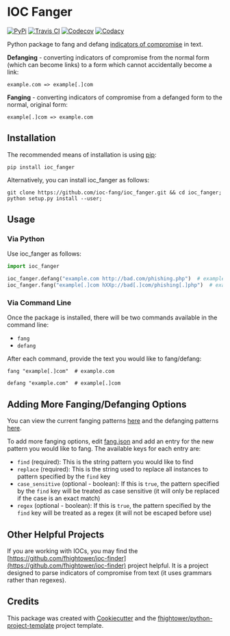 # IOC Fanger

[![PyPi](https://img.shields.io/pypi/v/ioc_fanger.svg)](https://pypi.python.org/pypi/ioc_fanger)
[![Travis CI](https://img.shields.io/travis/ioc-fang/ioc_fanger.svg)](https://travis-ci.org/ioc-fang/ioc_fanger)
[![Codecov](https://codecov.io/gh/ioc-fang/ioc_fanger/branch/master/graph/badge.svg)](https://codecov.io/gh/ioc-fang/ioc_fanger)
[![Codacy](https://api.codacy.com/project/badge/Grade/d1762339ba454fba87c02a1b7ea69052)](https://www.codacy.com/app/fhightower/ioc_fanger)

Python package to fang and defang [indicators of compromise](https://digitalguardian.com/blog/what-are-indicators-compromise) in text.

**Defanging** - converting indicators of compromise from the normal form (which can become links) to a form which cannot accidentally become a link:

`example.com => example[.]com`

**Fanging** - converting indicators of compromise from a defanged form to the normal, original form:

`example[.]com => example.com`

## Installation

The recommended means of installation is using [pip](https://pypi.python.org/pypi/pip/):

`pip install ioc_fanger`

Alternatively, you can install ioc\_fanger as follows:

```shell
git clone https://github.com/ioc-fang/ioc_fanger.git && cd ioc_fanger;
python setup.py install --user;
```

## Usage

### Via Python

Use ioc\_fanger as follows:

```python
import ioc_fanger

ioc_fanger.defang("example.com http://bad.com/phishing.php")  # example[.]com hXXp://bad[.]com/phishing[.]php
ioc_fanger.fang("example[.]com hXXp://bad[.]com/phishing[.]php")  # example.com http://bad.com/phishing.php
```

### Via Command Line

Once the package is installed, there will be two commands available in the command line:

-   `fang`
-   `defang`

After each command, provide the text you would like to fang/defang:

``` {.sourceCode .shell}
fang "example[.]com"  # example.com
```

``` {.sourceCode .shell}
defang "example.com"  # example[.]com
```

## Adding More Fanging/Defanging Options

You can view the current fanging patterns [here](https://github.com/ioc-fang/ioc_fanger/blob/master/ioc_fanger/fang.json) and the defanging patterns [here](https://github.com/ioc-fang/ioc_fanger/blob/master/ioc_fanger/defang.json).

To add more fanging options, edit [fang.json](https://github.com/ioc-fang/ioc_fanger/blob/master/ioc_fanger/fang.json) and add an entry for the new pattern you would like to fang. The available keys for each entry are:

-   `find` (required): This is the string pattern you would like to find
-   `replace` (required): This is the string used to replace all instances to pattern specified by the `find` key
-   `case_sensitive` (optional - boolean): If this is `true`, the pattern specified by the `find` key will be treated as case sensitive (it will only be replaced if the case is an exact match)
-   `regex` (optional - boolean): If this is `true`, the pattern specified by the `find` key will be treated as a regex (it will not be escaped before use)

## Other Helpful Projects

If you are working with IOCs, you may find the [https://github.com/fhightower/ioc-finder](https://github.com/fhightower/ioc-finder) project helpful. It is a project designed to parse indicators of compromise from text (it uses grammars rather than regexes).

## Credits

This package was created with [Cookiecutter](https://github.com/audreyr/cookiecutter) and the [fhightower/python-project-template](https://gitlab.com/fhightower/python-project-template) project template.
